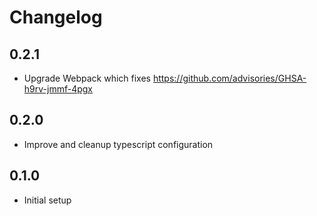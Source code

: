 # Changelog

## 0.2.1

* Upgrade Webpack which fixes https://github.com/advisories/GHSA-h9rv-jmmf-4pgx

## 0.2.0

* Improve and cleanup typescript configuration

## 0.1.0

* Initial setup

